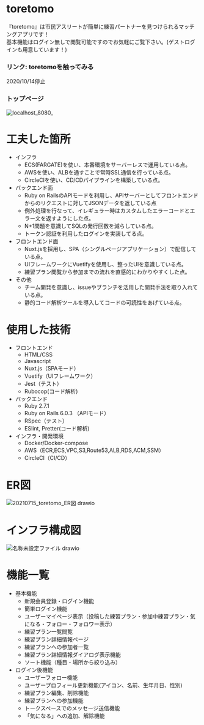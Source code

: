 # toretomo  
『toretomo』は市民アスリートが簡単に練習パートナーを見つけられるマッチングアプリです！  
基本機能はログイン無しで閲覧可能ですのでお気軽にご覧下さい。(ゲストログインも用意しています！)
  
### リンク: ~~toretomoを触ってみる~~
2020/10/14停止
  
### トップページ
  ![localhost_8080_](https://user-images.githubusercontent.com/55049751/132280926-32586549-741f-46aa-a1aa-41d7de1c6c43.png)
  
  
# 工夫した箇所
- インフラ  
  - ECS(FARGATE)を使い、本番環境をサーバーレスで運用している点。  
  - AWSを使い、ALBを通すことで常時SSL通信を行っている点。  
  - CircleCIを使い、CD/CDパイプラインを構築している点。  
- バックエンド面  
  - Ruby on RailsのAPIモードを利用し、APIサーバーとしてフロントエンドからのリクエストに対してJSONデータを返している点  
  - 例外処理を行なって、イレギュラー時はカスタムしたエラーコードとエラー文を返すようにした点。
  - N+1問題を意識してSQLの発行回数を減らしている点。
  - トークン認証を利用したログインを実装してる点。  
- フロントエンド面  
  - Nuxt.jsを採用し、SPA（シングルページアプリケーション）で配信している点。  
  - UIフレームワークにVuetifyを使用し、整ったUIを意識している点。  
  - 練習プラン閲覧から参加までの流れを直感的にわかりやすくした点。
- その他   
  - チーム開発を意識し、issueやブランチを活用した開発手法を取り入れている点。  
  - 静的コード解析ツールを導入してコードの可読性をあげている点。

# 使用した技術
- フロントエンド
  - HTML/CSS
  - Javascript
  - Nuxt.js（SPAモード）
  - Vuetify（UIフレームワーク）
  - Jest（テスト）
  - Rubocop(コード解析)
- バックエンド
  - Ruby 2.7.1
  - Ruby on Rails 6.0.3 （APIモード）
  - RSpec（テスト）
  - ESlint, Pretter(コード解析)
- インフラ・開発環境
  - Docker/Docker-compose
  - AWS（ECR,ECS,VPC,S3,Route53,ALB,RDS,ACM,SSM）
  - CircleCI（CI/CD）

# ER図
![20210715_toretomo_ER図 drawio](https://user-images.githubusercontent.com/55049751/132281842-46c7c325-9c84-45b8-87a6-d3f56cc505cd.png)  
  
  
# インフラ構成図
![名称未設定ファイル drawio](https://user-images.githubusercontent.com/55049751/132280149-3afc38c1-b582-4916-b740-adf199671fab.png)
  
# 機能一覧
- 基本機能
  - 新規会員登録・ログイン機能
  - 簡単ログイン機能
  - ユーザーマイページ表示（投稿した練習プラン・参加中練習プラン・気になる・フォロー・フォロワー表示）
  - 練習プラン一覧閲覧
  - 練習プラン詳細情報ページ
  - 練習プランへの参加者一覧
  - 練習プラン詳細情報ダイアログ表示機能
  - ソート機能（種目・場所から絞り込み）
- ログイン後機能  
  - ユーザーフォロー機能
  - ユーザープロフィール更新機能(アイコン、名前、生年月日、性別)
  - 練習プラン編集、削除機能
  - 練習プランへの参加機能
  - トークスペースでのメッセージ送信機能
  - 「気になる」への追加、解除機能

